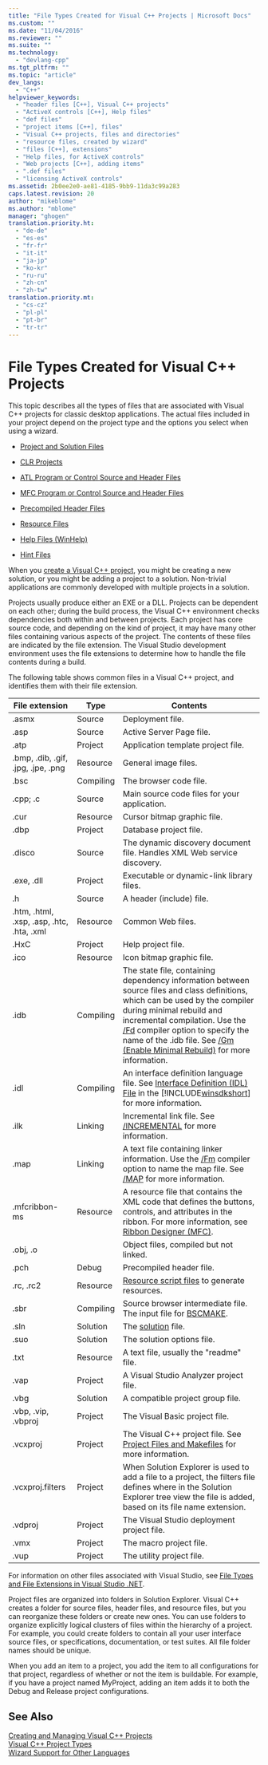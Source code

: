 ```yaml
---
title: "File Types Created for Visual C++ Projects | Microsoft Docs"
ms.custom: ""
ms.date: "11/04/2016"
ms.reviewer: ""
ms.suite: ""
ms.technology: 
  - "devlang-cpp"
ms.tgt_pltfrm: ""
ms.topic: "article"
dev_langs: 
  - "C++"
helpviewer_keywords: 
  - "header files [C++], Visual C++ projects"
  - "ActiveX controls [C++], Help files"
  - "def files"
  - "project items [C++], files"
  - "Visual C++ projects, files and directories"
  - "resource files, created by wizard"
  - "files [C++], extensions"
  - "Help files, for ActiveX controls"
  - "Web projects [C++], adding items"
  - ".def files"
  - "licensing ActiveX controls"
ms.assetid: 2b0ee2e0-ae81-4185-9bb9-11da3c99a283
caps.latest.revision: 20
author: "mikeblome"
ms.author: "mblome"
manager: "ghogen"
translation.priority.ht: 
  - "de-de"
  - "es-es"
  - "fr-fr"
  - "it-it"
  - "ja-jp"
  - "ko-kr"
  - "ru-ru"
  - "zh-cn"
  - "zh-tw"
translation.priority.mt: 
  - "cs-cz"
  - "pl-pl"
  - "pt-br"
  - "tr-tr"
---
```

# File Types Created for Visual C++ Projects
This topic describes all the types of files that are associated with Visual C++ projects for classic desktop applications. The actual files included in your project depend on the project type and the options you select when using a wizard.  
  
-   [Project and Solution Files](../ide/project-and-solution-files.md)  
  
-   [CLR Projects](../ide/files-created-for-clr-projects.md)  
  
-   [ATL Program or Control Source and Header Files](../ide/atl-program-or-control-source-and-header-files.md)  
  
-   [MFC Program or Control Source and Header Files](../ide/mfc-program-or-control-source-and-header-files.md)  
  
-   [Precompiled Header Files](../ide/precompiled-header-files.md)  
  
-   [Resource Files](../ide/resource-files-cpp.md)  
  
-   [Help Files (WinHelp)](../ide/help-files-winhelp.md)  
  
-   [Hint Files](../ide/hint-files.md)  
  
 When you [create a Visual C++ project](../ide/creating-desktop-projects-by-using-application-wizards.md), you might be creating a new solution, or you might be adding a project to a solution. Non-trivial applications are commonly developed with multiple projects in a solution.  
  
 Projects usually produce either an EXE or a DLL. Projects can be dependent on each other; during the build process, the Visual C++ environment checks dependencies both within and between projects. Each project has core source code, and depending on the kind of project, it may have many other files containing various aspects of the project. The contents of these files are indicated by the file extension. The Visual Studio development environment uses the file extensions to determine how to handle the file contents during a build.  
  
 The following table shows common files in a Visual C++ project, and identifies them with their file extension.  
  
|File extension|Type|Contents|  
|--------------------|----------|--------------|  
|.asmx|Source|Deployment file.|  
|.asp|Source|Active Server Page file.|  
|.atp|Project|Application template project file.|  
|.bmp, .dib, .gif, .jpg, .jpe, .png|Resource|General image files.|  
|.bsc|Compiling|The browser code file.|  
|.cpp; .c|Source|Main source code files for your application.|  
|.cur|Resource|Cursor bitmap graphic file.|  
|.dbp|Project|Database project file.|  
|.disco|Source|The dynamic discovery document file. Handles XML Web service discovery.|  
|.exe, .dll|Project|Executable or dynamic-link library files.|  
|.h|Source|A header (include) file.|  
|.htm, .html, .xsp, .asp, .htc, .hta, .xml|Resource|Common Web files.|  
|.HxC|Project|Help project file.|  
|.ico|Resource|Icon bitmap graphic file.|  
|.idb|Compiling|The state file, containing dependency information between source files and class definitions, which can be used by the compiler during minimal rebuild and incremental compilation. Use the [/Fd](../build/reference/fd-program-database-file-name.md) compiler option to specify the name of the .idb file. See [/Gm (Enable Minimal Rebuild)](../build/reference/gm-enable-minimal-rebuild.md) for more information.|  
|.idl|Compiling|An interface definition language file. See [Interface Definition (IDL) File](http://msdn.microsoft.com/library/windows/desktop/aa378712) in the [!INCLUDE[winsdkshort](../atl-mfc-shared/reference/includes/winsdkshort_md.md)] for more information.|  
|.ilk|Linking|Incremental link file. See [/INCREMENTAL](../build/reference/incremental-link-incrementally.md) for more information.|  
|.map|Linking|A text file containing linker information. Use the [/Fm](../build/reference/fm-name-mapfile.md) compiler option to name the map file. See [/MAP](../build/reference/map-generate-mapfile.md) for more information.|  
|.mfcribbon-ms|Resource|A resource file that contains the XML code that defines the buttons, controls, and attributes in the ribbon. For more information, see [Ribbon Designer (MFC)](../mfc/ribbon-designer-mfc.md).|  
|.obj, .o||Object files, compiled but not linked.|  
|.pch|Debug|Precompiled header file.|  
|.rc, .rc2|Resource|[Resource script files](../mfc/working-with-resource-files.md) to generate resources.|  
|.sbr|Compiling|Source browser intermediate file. The input file for [BSCMAKE](../build/reference/bscmake-options.md).|  
|.sln|Solution|The [solution](http://msdn.microsoft.com/en-us/a45c299d-69f5-4b67-879d-1383417df0a7) file.|  
|.suo|Solution|The solution options file.|  
|.txt|Resource|A text file, usually the "readme" file.|  
|.vap|Project|A Visual Studio Analyzer project file.|  
|.vbg|Solution|A compatible project group file.|  
|.vbp, .vip, .vbproj|Project|The Visual Basic project file.|  
|.vcxproj|Project|The Visual C++ project file. See [Project Files and Makefiles](../ide/project-and-solution-files.md) for more information.|  
|.vcxproj.filters|Project|When Solution Explorer is used to add a file to a project, the filters file defines where in the Solution Explorer tree view the file is added, based on its file name extension.|  
|.vdproj|Project|The Visual Studio deployment project file.|  
|.vmx|Project|The macro project file.|  
|.vup|Project|The utility project file.|  
  
 For information on other files associated with Visual Studio, see [File Types and File Extensions in Visual Studio .NET](/visualstudio/ide/reference/project-and-solution-file-types).  
  
 Project files are organized into folders in Solution Explorer. Visual C++ creates a folder for source files, header files, and resource files, but you can reorganize these folders or create new ones. You can use folders to organize explicitly logical clusters of files within the hierarchy of a project. For example, you could create folders to contain all your user interface source files, or specifications, documentation, or test suites. All file folder names should be unique.  
  
 When you add an item to a project, you add the item to all configurations for that project, regardless of whether or not the item is buildable. For example, if you have a project named MyProject, adding an item adds it to both the Debug and Release project configurations.  
  
## See Also  
 [Creating and Managing Visual C++ Projects](../ide/creating-and-managing-visual-cpp-projects.md)   
 [Visual C++ Project Types](../ide/visual-cpp-project-types.md)   
 [Wizard Support for Other Languages](../ide/wizard-support-for-other-languages.md)